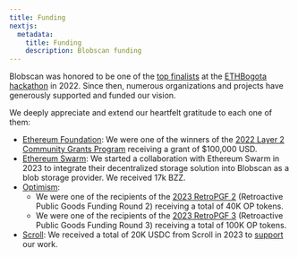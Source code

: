 ```yaml
---
title: Funding
nextjs:
  metadata:
    title: Funding
    description: Blobscan funding
---
```


Blobscan was honored to be one of the [top finalists](https://twitter.com/ETHGlobal/status/1579249265557192704) at the [ETHBogota hackathon](https://bogota.ethglobal.com/) in 2022. Since then, numerous organizations and projects have generously supported and funded our vision.

We deeply appreciate and extend our heartfelt gratitude to each one of them:

- [Ethereum Foundation](https://ethereum.foundation/): We were one of the winners of the [2022 Layer 2 Community Grants Program](https://blog.ethereum.org/2023/02/14/layer-2-grants-roundup#-data-visualization) receiving a grant of $100,000 USD.
- [Ethereum Swarm](https://www.ethswarm.org): We started a collaboration with Ethereum Swarm in 2023 to integrate their decentralized storage solution into Blobscan as a blob storage provider. We received 17k BZZ.
- [Optimism](https://optimism.io/):
    - We were one of the recipients of the [2023 RetroPGF 2](https://optimism.mirror.xyz/Upn_LtV2-3SviXgX_PE_LyA7YI00jQyoM1yf55ltvvI) (Retroactive Public Goods Funding Round 2) receiving a total of 40K OP tokens.
    - We were one of the recipients of the [2023 RetroPGF 3](https://optimism.mirror.xyz/37Bgum6MfTJWDuE41CH9RXSH5KBm_RCL5zsSFeRZl4E) (Retroactive Public Goods Funding Round 3) receiving a total of 100K OP tokens.
- [Scroll](https://scroll.io): We received a total of 20K USDC from Scroll in 2023 to [support](https://twitter.com/ETH_Daily/status/1649761661069279233) our work.
